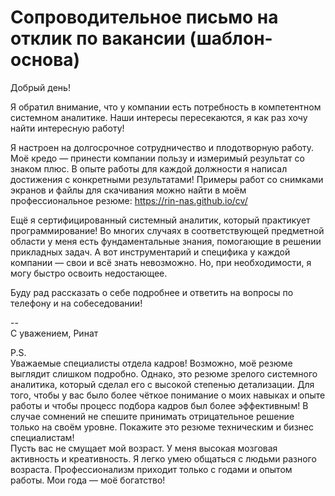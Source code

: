 # Сопроводительное письмо на отклик по вакансии (шаблон-основа)

Добрый день!

Я обратил внимание, что у компании есть потребность в компетентном системном аналитике. Наши интересы пересекаются, я как раз хочу найти интересную работу!

Я настроен на долгосрочное сотрудничество и плодотворную работу.
Моё кредо — принести компании пользу и измеримый результат со знаком плюс.
В опыте работы для каждой должности я написал достижения с конкретными результатами!
Примеры работ со снимками экранов и файлы для скачивания можно найти в моём профессиональное резюме: https://rin-nas.github.io/cv/

Ещё я сертифицированный системный аналитик, который практикует программирование!
Во многих случаях в соответствующей предметной области у меня есть фундаментальные знания, помогающие в решении прикладных задач. А вот инструментарий и специфика у каждой компании — свои и всё знать невозможно. Но, при необходимости, я могу быстро освоить недостающее.

Буду рад рассказать о себе подробнее и ответить на вопросы по телефону и на собеседовании!

\-\-<br>
С уважением, Ринат

P.S.<br>
Уважаемые специалисты отдела кадров!
Возможно, моё резюме выглядит слишком подробно.
Однако, это резюме зрелого системного аналитика, который сделал его с высокой степенью детализации. Для того, чтобы у вас было более чёткое понимание о моих навыках и опыте работы и чтобы процесс подбора кадров был более эффективным!
В случае сомнений не спешите принимать отрицательное решение только на своём уровне. Покажите это резюме техническим и бизнес специалистам!<br>
Пусть вас не смущает мой возраст. У меня высокая мозговая активность и креативность. Я легко умею общаться с людьми разного возраста. Профессионализм приходит только с годами и опытом работы. Мои года — моё богатство!


